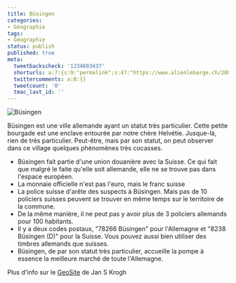```yaml
---
title: Büsingen
categories:
- Géographie
tags:
- Géographie
status: publish
published: true
meta:
  tweetbackscheck: '1234603437'
  shorturls: a:7:{s:9:"permalink";s:47:"https://www.alienlebarge.ch/2008/03/09/busingen/";s:7:"tinyurl";s:25:"https://tinyurl.com/dbmtkl";s:4:"isgd";s:17:"https://is.gd/iu25";s:5:"bitly";s:20:"https://bit.ly/1KDA9o";s:5:"snipr";s:22:"https://snipr.com/bckjv";s:5:"snurl";s:22:"https://snurl.com/bckjv";s:7:"snipurl";s:24:"https://snipurl.com/bckjv";}
  twittercomments: a:0:{}
  tweetcount: '0'
  tmac_last_id: ''
---
```

<img src="https://dlgjp9x71cipk.cloudfront.net/2008/03/busingen.png" alt="Büsingen" />

Büsingen est une ville allemande ayant un statut très particulier. Cette petite bourgade est une enclave entourée par notre chère Helvétie. Jusque-là, rien de très particulier. Peut-être, mais par son statut, on peut observer dans ce village quelques phénomènes très cocasses.

<!--more-->
<ul>
	<li>Büsingen fait partie d'une union douanière avec la Suisse. Ce qui fait que malgré le faite qu'elle soit allemande, elle ne se trouve pas dans l'espace européen.</li>
	<li>La monnaie officielle n'est pas l'euro, mais le franc suisse</li>
	<li>La police suisse d'arête des suspects à Büsingen. Mais pas de 10 policiers suisses peuvent se trouver en même temps sur le territoire de la commune.</li>
	<li>De la même manière, il ne peut pas y avoir plus de 3 policiers allemands pour 100 habitants.</li>
	<li>Il y a deux codes postaux, "78266 Büsingen" pour l'Allemagne et "8238 Büsingen (D)" pour la Suisse. Vous pouvez aussi bien utiliser des timbres allemands que suisses.</li>
	<li>Büsingen, de par son statut très particulier, accueille la pompe à essence la meilleure marché de toute l'Allemagne.</li>
</ul>
Plus d'info sur le <a href="https://geosite.jankrogh.com/busingen.htm" title="Les particularité de Büsingen">GeoSite</a> de Jan S Krogh

